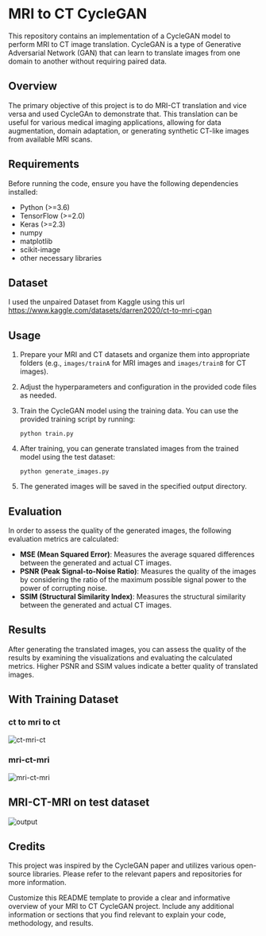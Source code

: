 

# MRI to CT CycleGAN

This repository contains an implementation of a CycleGAN model to perform MRI to CT image translation. CycleGAN is a type of Generative Adversarial Network (GAN) that can learn to translate images from one domain to another without requiring paired data.

## Overview

The primary objective of this project is to do MRI-CT translation and vice versa and  used CycleGAn to demonstrate that.  This translation can be useful for various medical imaging applications, allowing for data augmentation, domain adaptation, or generating synthetic CT-like images from available MRI scans.

## Requirements

Before running the code, ensure you have the following dependencies installed:

- Python (>=3.6)
- TensorFlow (>=2.0)
- Keras (>=2.3)
- numpy
- matplotlib
- scikit-image
- other necessary libraries

## Dataset

I used the unpaired Dataset from Kaggle using this url https://www.kaggle.com/datasets/darren2020/ct-to-mri-cgan

## Usage

1. Prepare your MRI and CT datasets and organize them into appropriate folders (e.g., `images/trainA` for MRI images and `images/trainB` for CT images).

2. Adjust the hyperparameters and configuration in the provided code files as needed.

3. Train the CycleGAN model using the training data. You can use the provided training script by running:

   ```
   python train.py
   ```

4. After training, you can generate translated images from the trained model using the test dataset:

   ```
   python generate_images.py
   ```
5. The generated images will be saved in the specified output directory.

## Evaluation

In order to assess the quality of the generated images, the following evaluation metrics are calculated:

- **MSE (Mean Squared Error)**: Measures the average squared differences between the generated and actual CT images.
- **PSNR (Peak Signal-to-Noise Ratio)**: Measures the quality of the images by considering the ratio of the maximum possible signal power to the power of corrupting noise.
- **SSIM (Structural Similarity Index)**: Measures the structural similarity between the generated and actual CT images.

## Results

After generating the translated images, you can assess the quality of the results by examining the visualizations and evaluating the calculated metrics. Higher PSNR and SSIM values indicate a better quality of translated images.

## With Training Dataset

### ct to mri to ct

![ct-mri-ct](https://github.com/jhaanamika312/MRI-CT-CycleGAN/assets/87661799/6bf63719-1a15-4e64-a4d2-45f80fc2cac0)

### mri-ct-mri

![mri-ct-mri](https://github.com/jhaanamika312/MRI-CT-CycleGAN/assets/87661799/40e968af-e2c6-4b67-a494-99bafe10b092)

## MRI-CT-MRI on test dataset

![output](https://github.com/jhaanamika312/MRI-CT-CycleGAN/assets/87661799/65a774b6-12d2-4485-b792-373a9fa39de9)

## Credits

This project was inspired by the CycleGAN paper and utilizes various open-source libraries. Please refer to the relevant papers and repositories for more information.



Customize this README template to provide a clear and informative overview of your MRI to CT CycleGAN project. Include any additional information or sections that you find relevant to explain your code, methodology, and results.

